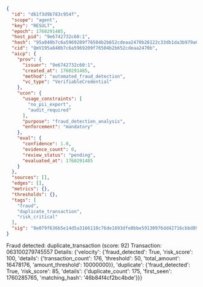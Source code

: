 ```json
{
  "id": "d61f3d9b783c954f",
  "scope": "agent",
  "key": "RESULT",
  "epoch": 1760291485,
  "host_pid": "9e6742732c60:1",
  "hash": "95a840b7c6a5969209f76504b2b652cdeaa2470b26122c33db1da3b979a6cacf",
  "cid": "QmV195a840b7c6a5969209f76504b2b652cdeaa2470b",
  "aicp": {
    "prov": {
      "issuer": "9e6742732c60:1",
      "created_at": 1760291485,
      "method": "automated_fraud_detection",
      "vc_type": "VerifiableCredential"
    },
    "ucon": {
      "usage_constraints": [
        "no_pii_export",
        "audit_required"
      ],
      "purpose": "fraud_detection_analysis",
      "enforcement": "mandatory"
    },
    "eval": {
      "confidence": 1.0,
      "evidence_count": 0,
      "review_status": "pending",
      "evaluated_at": 1760291485
    }
  },
  "sources": [],
  "edges": [],
  "metrics": {},
  "thresholds": {},
  "tags": [
    "fraud",
    "duplicate_transaction",
    "risk_critical"
  ],
  "sig": "0e079f636b5e14d5a3166110c76de1693dfe0bbe59130976dd42716cbbd89e10"
}
```

Fraud detected: duplicate_transaction (score: 92)
Transaction: 063100279745557
Details: {'velocity': {'fraud_detected': True, 'risk_score': 100, 'details': {'transaction_count': 176, 'threshold': 50, 'total_amount': 16478176, 'amount_threshold': 10000000}}, 'duplicate': {'fraud_detected': True, 'risk_score': 85, 'details': {'duplicate_count': 175, 'first_seen': 1760285765, 'matching_hash': '46b84f4cf2bc4bde'}}}